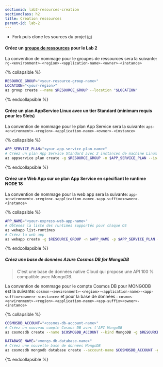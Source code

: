 ```yaml
---
sectionid: lab2-resources-creation
sectionclass: h2
title: Creation ressources
parent-id: lab-2
---
```


- Fork puis clone les sources du projet [ici](https://github.com/Azure-Samples/msdocs-nodejs-mongodb-azure-sample-app)
  
#### Créez un [groupe de ressources](https://learn.microsoft.com/fr-fr/azure/azure-resource-manager/management/manage-resource-groups-cli) pour le Lab 2

La convention de nommage pour le groupes de ressources sera la suivante: `rg-<environment>-<region>-<application-name>-<owner>-<instance>`

{% collapsible %}

```bash
RESOURCE_GROUP="<your-resource-group-name>"
LOCATION="<your-region>"
az group create --name $RESOURCE_GROUP --location "$LOCATION"
```

{% endcollapsible %}

#### Créez un plan AppService Linux avec un tier Standard (minimum requis pour les Slots)

La convention de nommage pour le plan App Service sera la suivante: `aps-<environment>-<region>-<application-name>-<owner>-<instance>`

{% collapsible %}

```bash
APP_SERVICE_PLAN="<your-app-service-plan-name>"
# Créez un plan App Service Standard avec 2 instances de machine Linux
az appservice plan create -g $RESOURCE_GROUP -n $APP_SERVICE_PLAN --is-linux --number-of-workers 2 --sku S1
```

{% endcollapsible %}

#### Créez une Web App sur ce plan App Service en spécifiant le runtime NODE 18

La convention de nommage pour la web app sera la suivante: `app-<environment>-<region>-<application-name>-<app-suffix><owner>-<instance>`

{% collapsible %}

```bash
APP_NAME="<your-express-web-app-name>"
# Obtenez la liste des runtimes supportés pour chaque OS
az webapp list-runtimes
# Créez la web app
az webapp create -g $RESOURCE_GROUP -n $APP_NAME -p $APP_SERVICE_PLAN -r "NODE:18-lts" 
```

{% endcollapsible %}

##### Créez une base de données Azure Cosmos DB for MongoDB

> C'est une base de données native Cloud qui propose une API 100 % compatible avec MongoDB.

La convention de nommage pour le compte Cosmos DB pour MONGODB est la suivante: `cosmon-<environment>-<region>-<application-name>-<app-suffix><owner>-<instance>` et pour la base de données : `cosmos-<environment>-<region>-<application-name>-<app-suffix><owner>-<instance>`

{% collapsible %}

```bash
COSMOSDB_ACCOUNT="<cosmos-db-account-name>"
# Créez un nouveau compte Cosmos DB avec l'API MongoDB
az cosmosdb create --name $COSMOSDB_ACCOUNT --kind MongoDB -g $RESOURCE_GROUP
```

```bash
DATABASE_NAME="<mongo-db-database-name>"
# Créez une nouvelle base de données MongoDB
az cosmosdb mongodb database create --account-name $COSMOSDB_ACCOUNT -g $RESOURCE_GROUP --name $DATABASE_NAME
```

{% endcollapsible %}
